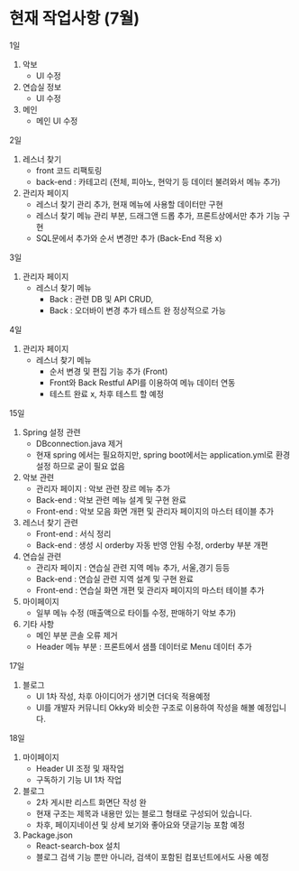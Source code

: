 # 현재 작업사항 (7월)

1일
1) 악보
    - UI 수정
2) 연습실 정보
    - UI 수정
3) 메인
   - 메인 UI 수정

2일
1) 레스너 찾기
    - front 코드 리팩토링
    - back-end : 카테고리 (전체, 피아노, 현악기 등 데이터 불려와서 메뉴 추가)
2) 관리자 페이지
    - 레스너 찾기 관리 추가, 현재 메뉴에 사용할 데이터만 구현
    - 레스너 찾기 메뉴 관리 부분, 드래그앤 드롭 추가, 프론트상에서만 추가 기능 구현
    - SQL문에서 추가와 순서 변경만 추가 (Back-End 적용 x)

3일
1) 관리자 페이지
    - 레스너 찾기 메뉴 
        - Back : 관련 DB 및 API CRUD, 
        - Back : 오더바이 변경 추가 테스트 완 정상적으로 가능

4일
1) 관리자 페이지
   - 레스너 찾기 메뉴 
        - 순서 변경 및 편집 기능 추가 (Front)
        - Front와 Back Restful API를 이용하여 메뉴 데이터 연동 
        - 테스트 완료 x, 차후 테스트 할 예정

15일
1) Spring 설정 관련
   - DBconnection.java 제거
   - 현재 spring 에서는 필요하지만, spring boot에서는 application.yml로 환경설정 하므로 굳이 필요 없음
2) 악보 관련
   - 관리자 페이지 : 악보 관련 장르 메뉴 추가
   - Back-end : 악보 관련 메뉴 설계 및 구현 완료
   - Front-end : 악보 모음 화면 개편 및 관리자 페이지의 마스터 테이블 추가
3) 레스너 찾기 관련
   - Front-end : 서식 정리
   - Back-end : 생성 시 orderby 자동 반영 안됨 수정, orderby 부분 개편
4) 연습실 관련
   - 관리자 페이지 : 연습실 관련 지역 메뉴 추가, 서울,경기 등등
   - Back-end : 연습실 관련 지역 설계 및 구현 완료
   - Front-end : 연습실 화면 개편 및 관리자 페이지의 마스터 테이블 추가
5) 마이페이지
   - 일부 메뉴 수정 (매출액으로 타이틀 수정, 판매하기 악보 추가)
6) 기타 사항
   - 메인 부분 콘솔 오류 제거
   - Header 메뉴 부분 : 프론트에서 샘플 데이터로 Menu 데이터 추가

17일
1) 블로그
   - UI 1차 작성, 차후 아이디어가 생기면 더더욱 적용예정
   - UI를 개발자 커뮤니티 Okky와 비슷한 구조로 이용하여 작성을 해볼 예정입니다.

18일
1) 마이페이지
   - Header UI 조정 및 재작업
   - 구독하기 기능 UI 1차 작업
2) 블로그 
   - 2차 게시판 리스트 화면단 작성 완
   - 현재 구조는 제목과 내용만 있는 블로그 형태로 구성되어 있습니다.
   - 차후, 페이지네이션 및 상세 보기와 좋아요와 댓글기능 포함 예정
3) Package.json
   - React-search-box 설치
   - 블로그 검색 기능 뿐만 아니라, 검색이 포함된 컴포넌트에서도 사용 예정